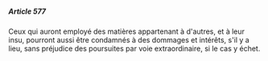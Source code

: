 ##### Article 577

Ceux qui auront employé des matières appartenant à d'autres, et à leur insu, pourront aussi être condamnés à des dommages et intérêts, s'il y a lieu, sans préjudice des poursuites par voie extraordinaire, si le cas y échet.

